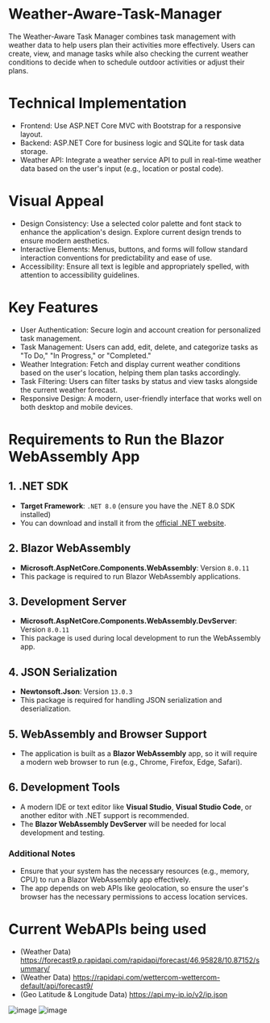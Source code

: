# Weather-Aware-Task-Manager
The Weather-Aware Task Manager combines task management with weather data to help users plan their activities more effectively. Users can create, view, and manage tasks while also checking the current weather conditions to decide when to schedule outdoor activities or adjust their plans.

# Technical Implementation
- Frontend: Use ASP.NET Core MVC with Bootstrap for a responsive layout.
- Backend: ASP.NET Core for business logic and SQLite for task data storage.
- Weather API: Integrate a weather service API to pull in real-time weather data based on the user's input (e.g., location or postal code).

# Visual Appeal
- Design Consistency: Use a selected color palette and font stack to enhance the application's design. Explore current design trends to ensure modern aesthetics.
- Interactive Elements: Menus, buttons, and forms will follow standard interaction conventions for predictability and ease of use.
- Accessibility: Ensure all text is legible and appropriately spelled, with attention to accessibility guidelines.

# Key Features
- User Authentication: Secure login and account creation for personalized task management.
- Task Management: Users can add, edit, delete, and categorize tasks as "To Do," "In Progress," or "Completed."
- Weather Integration: Fetch and display current weather conditions based on the user's location, helping them plan tasks accordingly.
- Task Filtering: Users can filter tasks by status and view tasks alongside the current weather forecast.
- Responsive Design: A modern, user-friendly interface that works well on both desktop and mobile devices.

# Requirements to Run the Blazor WebAssembly App
## 1. **.NET SDK**
   - **Target Framework**: `.NET 8.0` (ensure you have the .NET 8.0 SDK installed)
   - You can download and install it from the [official .NET website](https://dotnet.microsoft.com/download/dotnet).

## 2. **Blazor WebAssembly**
   - **Microsoft.AspNetCore.Components.WebAssembly**: Version `8.0.11`
   - This package is required to run Blazor WebAssembly applications.

## 3. **Development Server**
   - **Microsoft.AspNetCore.Components.WebAssembly.DevServer**: Version `8.0.11`
   - This package is used during local development to run the WebAssembly app.

## 4. **JSON Serialization**
   - **Newtonsoft.Json**: Version `13.0.3`
   - This package is required for handling JSON serialization and deserialization.
     
## 5. **WebAssembly and Browser Support**
   - The application is built as a **Blazor WebAssembly** app, so it will require a modern web browser to run (e.g., Chrome, Firefox, Edge, Safari).

## 6. **Development Tools**
   - A modern IDE or text editor like **Visual Studio**, **Visual Studio Code**, or another editor with .NET support is recommended.
   - The **Blazor WebAssembly DevServer** will be needed for local development and testing.

### Additional Notes
- Ensure that your system has the necessary resources (e.g., memory, CPU) to run a Blazor WebAssembly app effectively.
- The app depends on web APIs like geolocation, so ensure the user's browser has the necessary permissions to access location services.


# Current WebAPIs being used
- (Weather Data) https://forecast9.p.rapidapi.com/rapidapi/forecast/46.95828/10.87152/summary/
- (Weather Data) https://rapidapi.com/wettercom-wettercom-default/api/forecast9/
- (Geo Latitude & Longitude Data) https://api.my-ip.io/v2/ip.json

![image](https://github.com/user-attachments/assets/5f2fa91a-ee4c-4454-9aa8-85cb25896b9d)
![image](https://github.com/user-attachments/assets/bbb8b3c5-3499-421f-9d9c-1484761fd488)



